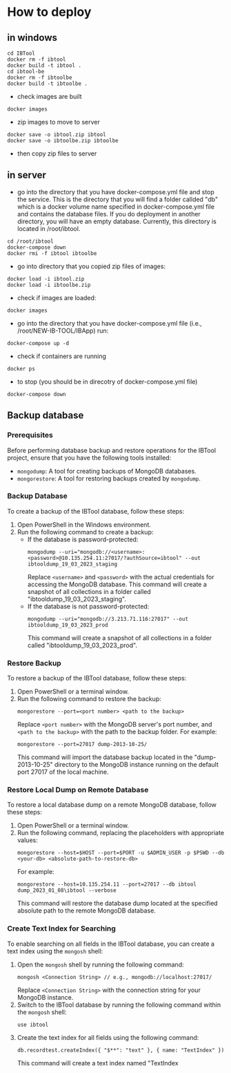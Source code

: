 # How to deploy
## in windows
```
cd IBTool 
docker rm -f ibtool
docker build -t ibtool . 
cd ibtool-be  
docker rm -f ibtoolbe
docker build -t ibtoolbe . 
```
- check images are built
```
docker images
```
- zip images to move to server
```
docker save -o ibtool.zip ibtool  
docker save -o ibtoolbe.zip ibtoolbe 
```
- then copy zip files to server 
## in server 
- go into the directory that you have docker-compose.yml file and stop the service. This is the directory that you will find a folder callded "db" which is a docker volume name specified in docker-compose.yml file and contains the database files. If you do deployment in another directory, you will have an empty database. Currently, this directory is located in /root/ibtool.
```
cd /root/ibtool
docker-compose down
docker rmi -f ibtool ibtoolbe
```

- go into directory that you copied zip files of images:
```
docker load -i ibtool.zip  
docker load -i ibtoolbe.zip 
```
- check if images are loaded: 
```
docker images 
```

- go into the directory that you have docker-compose.yml file (i.e., /root/NEW-IB-TOOL/IBApp) run: 
```
docker-compose up -d 
``` 
- check if containers are running 
```
docker ps 
```
- to stop (you should be in direcotry of docker-compose.yml file) 
```
docker-compose down 
```


## Backup database 
### Prerequisites

Before performing database backup and restore operations for the IBTool project, ensure that you have the following tools installed:

- `mongodump`: A tool for creating backups of MongoDB databases.
- `mongorestore`: A tool for restoring backups created by `mongodump`.

### Backup Database

To create a backup of the IBTool database, follow these steps:

1. Open PowerShell in the Windows environment.
2. Run the following command to create a backup:
   - If the database is password-protected:
     ```
     mongodump --uri="mongodb://<username>:<password>@10.135.254.11:27017/?authSource=ibtool" --out ibtooldump_19_03_2023_staging
     ```
     Replace `<username>` and `<password>` with the actual credentials for accessing the MongoDB database. This command will create a snapshot of all collections in a folder called "ibtooldump_19_03_2023_staging".
   - If the database is not password-protected:
     ```
     mongodump --uri="mongodb://3.213.71.116:27017" --out ibtooldump_19_03_2023_prod
     ```
     This command will create a snapshot of all collections in a folder called "ibtooldump_19_03_2023_prod".

### Restore Backup

To restore a backup of the IBTool database, follow these steps:

1. Open PowerShell or a terminal window.
2. Run the following command to restore the backup:
   ```
   mongorestore --port=<port number> <path to the backup>
   ```
   Replace `<port number>` with the MongoDB server's port number, and `<path to the backup>` with the path to the backup folder. For example:
   ```
   mongorestore --port=27017 dump-2013-10-25/
   ```
   This command will import the database backup located in the "dump-2013-10-25" directory to the MongoDB instance running on the default port 27017 of the local machine.

### Restore Local Dump on Remote Database

To restore a local database dump on a remote MongoDB database, follow these steps:

1. Open PowerShell or a terminal window.
2. Run the following command, replacing the placeholders with appropriate values:
   ```
   mongorestore --host=$HOST --port=$PORT -u $ADMIN_USER -p $PSWD --db <your-db> <absolute-path-to-restore-db>
   ```
   For example:
   ```
   mongorestore --host=10.135.254.11 --port=27017 --db ibtool dump_2023_01_08\ibtool --verbose
   ```
   This command will restore the database dump located at the specified absolute path to the remote MongoDB database.

### Create Text Index for Searching

To enable searching on all fields in the IBTool database, you can create a text index using the `mongosh` shell:

1. Open the `mongosh` shell by running the following command:
   ```
   mongosh <Connection String> // e.g., mongodb://localhost:27017/
   ```
   Replace `<Connection String>` with the connection string for your MongoDB instance.
2. Switch to the IBTool database by running the following command within the `mongosh` shell:
   ```
   use ibtool
   ```
3. Create the text index for all fields using the following command:
   ```
   db.recordtest.createIndex({ "$**": "text" }, { name: "TextIndex" })
   ```
   This command will create a text index named "TextIndex